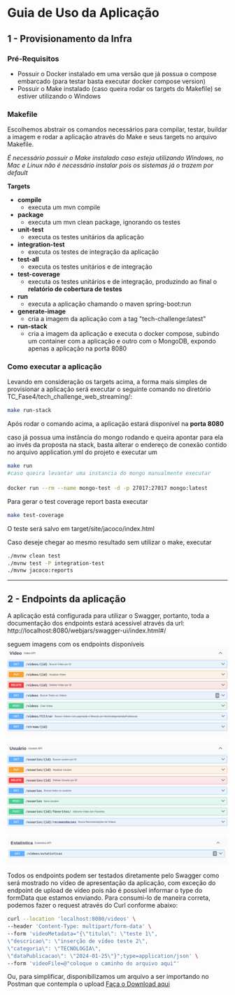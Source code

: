 # Guia de Uso da Aplicação

## 1 - Provisionamento da Infra 

### Pré-Requisitos
- Possuir o Docker instalado em uma versão que já possua o compose embarcado (para testar basta executar docker compose version)
- Possuir o Make instalado (caso queira rodar os targets do Makefile) se estiver utilizando o Windows

### Makefile
Escolhemos abstrair os comandos necessários para compilar, testar, buildar a imagem e rodar a aplicação através do Make e seus targets no arquivo Makefile.

*É necessário possuir o Make instalado caso esteja utilizando Windows, no Mac e Linux não é necessário instalar pois os sistemas já o trazem por default* 

**Targets**

 - **compile**
     - executa um mvn compile 
 - **package**
     - executa um mvn clean package, ignorando os testes 
 - **unit-test**
   - executa os testes unitários da aplicação 
 - **integration-test**
   - executa os testes de integração da aplicação
 - **test-all**
   - executa os testes unitários e de integração
 - **test-coverage** 
   - executa os testes unitários e de integração, produzindo ao final o **relatório de cobertura de testes**
 - **run**
   - executa a aplicação chamando o maven spring-boot:run
 - **generate-image**
    - cria a imagem da aplicação com a tag "tech-challenge:latest"
- **run-stack**
  - cria a imagem da aplicação e executa o docker compose, subindo um container com a aplicação e outro com o MongoDB, expondo apenas a aplicação na porta 8080

### Como executar a aplicação 
Levando em consideração os targets acima, a forma mais simples de provisionar a aplicação será executar o seguinte comando no diretório TC_Fase4/tech_challenge_web_streaming/: 
```bash 
make run-stack
```
Após rodar o comando acima, a aplicação estará disponível na **porta 8080**

caso já possua uma instância do mongo rodando e queira apontar para ela ao invés da proposta na stack, basta alterar o endereço de conexão contido no arquivo application.yml do projeto e executar um 
```bash 
make run
#caso queira levantar uma instancia do mongo manualmente executar 

docker run --rm --name mongo-test -d -p 27017:27017 mongo:latest
```
Para gerar o test coverage report basta executar 
```bash 
make test-coverage
```
O teste será salvo em target/site/jacoco/index.html

Caso deseje chegar ao mesmo resultado sem utilizar o make, executar 
```bash 
./mvnw clean test
./mvnw test -P integration-test
./mvnw jacoco:reports
```
---
## 2 - Endpoints da aplicação 
A aplicação está configurada para utilizar o Swagger, portanto, toda a documentação dos endpoints estará acessível através da url: 
http://localhost:8080/webjars/swagger-ui/index.html#/

seguem imagens com os endpoints disponíveis 
![](2024-01-28-18-33-39.png)

![](image.png.png)

![](2024-01-28-18-35-06.png)

Todos os endpoints podem ser testados diretamente pelo Swagger como será mostrado no vídeo de apresentação da aplicação, com exceção do endpoint de upload de vídeo pois não é possível informar o type do formData que estamos enviando. Para consumi-lo de maneira correta, podemos fazer o request através do Curl conforme abaixo: 
```bash 
curl --location 'localhost:8080/videos' \
--header 'Content-Type: multipart/form-data' \
--form 'videoMetadata="{\"titulo\": \"teste 1\",
\"descricao\": \"inserção de vídeo teste 2\",
\"categoria\": \"TECNOLOGIA\",
\"dataPublicacao\": \"2024-01-25\"}";type=application/json' \
--form 'videoFile=@"coloque o caminho do arquivo aqui"'
```
Ou, para simplificar, disponibilizamos um arquivo a ser importando no Postman que contempla o upload 
[Faça o Download aqui](./Video%20API.postman_collection.json)


